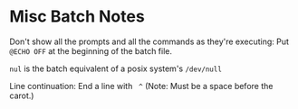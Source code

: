 # Misc Batch Notes


Don't show all the prompts and all the commands as they're executing:
  Put `@ECHO OFF` at the beginning of the batch file.

`nul` is the batch equivalent of a posix system's `/dev/null`

Line continuation:
  End a line with ` ^`
(Note: Must be a space before the carot.)


